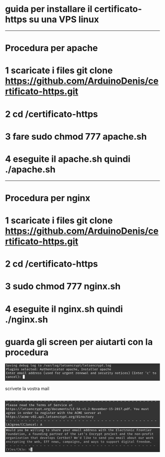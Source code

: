 # guida per installare il certificato-https su una VPS linux
_______________________
# Procedura per apache

# 1 scaricate i files git clone https://github.com/ArduinoDenis/certificato-https.git

# 2 cd /certificato-https

# 3 fare sudo chmod 777 apache.sh

# 4 eseguite il apache.sh quindi ./apache.sh

__________________
# Procedura per nginx

# 1 scaricate i files git clone https://github.com/ArduinoDenis/certificato-https.git

# 2 cd /certificato-https

# 3 sudo chmod 777 nginx.sh

# 4 eseguite il nginx.sh quindi ./nginx.sh


# guarda gli screen per aiutarti con la procedura

<p>
<img src="https://github.com/ArduinoDenis/certificato-https/blob/8064089587fa7dba5b9fcde57172e7e3efd8e8be/img/foto1.PNG?branch=main">
<p>scrivete la vostra mail</p>
<br>
<img src="https://github.com/ArduinoDenis/certificato-https/blob/8064089587fa7dba5b9fcde57172e7e3efd8e8be/img/foto2.PNG?branch=main">
<br>
<img src="https://github.com/ArduinoDenis/certificato-https/blob/8064089587fa7dba5b9fcde57172e7e3efd8e8be/img/foto3.PNG?branch=main">
</p>
